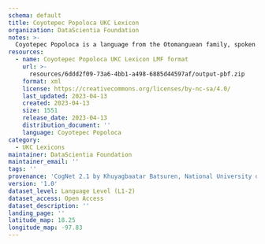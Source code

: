 ```yaml
---
schema: default
title: Coyotepec Popoloca UKC Lexicon
organization: DataScientia Foundation
notes: >-
  Coyotepec Popoloca is a language from the Otomanguean family, spoken in North America. The UKC Lexicon of Coyotepec Popoloca is represented as a lexico-semantic network. It consists of words, word senses, synsets, as well as sense-level and synset-level relationships.
resources:
  - name: Coyotepec Popoloca UKC Lexicon LMF format
    url: >-
      resources/6ddd2f09-73a6-4bb1-a498-6885d44597af/output-pbf.zip
    format: xml
    license: https://creativecommons.org/licenses/by-nc-sa/4.0/
    last_updated: 2023-04-13
    created: 2023-04-13
    size: 1551
    release_date: 2023-04-13
    distribution_document: ''
    language: Coyotepec Popoloca
category:
  - UKC Lexicons
maintainer: DataScientia Foundation
maintainer_email: ''
tags: ''
provenance: 'CogNet 2.1 by Khuyagbaatar Batsuren, National University of Mongolia (http://cognet.ukc.disi.unitn.it); Native Languages of the Americas 2021.11. by Laura Redish and Orrin Lewis (http://www.native-languages.org); Princeton WordNet 2.1 by Princeton University (https://wordnet.princeton.edu)'
version: '1.0'
dataset_level: Language Level (L1-2)
dataset_access: Open Access
dataset_description: ''
landing_page: ''
latitude_map: 18.25
longitude_map: -97.83
---
```


